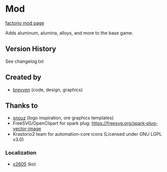 # Mod

[factorio mod page](https://mods.factorio.com/mod/bzaluminum)

Adds aluminum, alumina, alloys, and more to the base game.

## Version History
See changelog.txt

## Created by

- [brevven](https://mods.factorio.com/user/brevven) (code, design, graphics)

## Thanks to 
- [snouz](https://github.com/snouz) (logo inspiration, ore graphics templates)
- FreeSVG/OpenClipart for spark plug: https://freesvg.org/spark-plug-vector-image
- Krastorio2 team for automation-core icons (Licensed under GNU LGPL v3.0)

### Localization

- [x2605](https://github.com/x2605) (ko)

